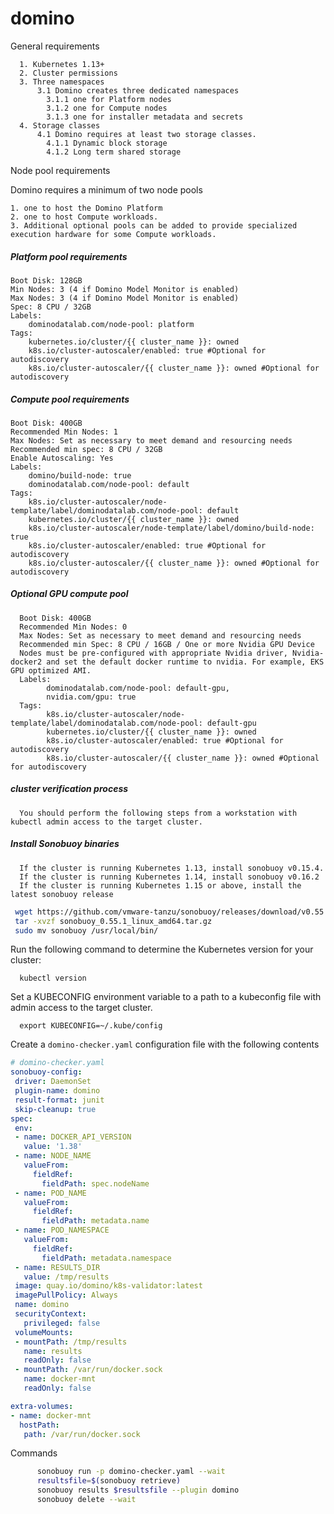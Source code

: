# domino

General requirements

      1. Kubernetes 1.13+
      2. Cluster permissions
      3. Three namespaces
          3.1 Domino creates three dedicated namespaces
            3.1.1 one for Platform nodes
            3.1.2 one for Compute nodes
            3.1.3 one for installer metadata and secrets
      4. Storage classes
          4.1 Domino requires at least two storage classes.
            4.1.1 Dynamic block storage
            4.1.2 Long term shared storage
           
Node pool requirements

  Domino requires a minimum of two node pools
  
    1. one to host the Domino Platform
    2. one to host Compute workloads.
    3. Additional optional pools can be added to provide specialized execution hardware for some Compute workloads.

##### Platform pool requirements

    Boot Disk: 128GB
    Min Nodes: 3 (4 if Domino Model Monitor is enabled)
    Max Nodes: 3 (4 if Domino Model Monitor is enabled)
    Spec: 8 CPU / 32GB
    Labels: 
        dominodatalab.com/node-pool: platform
    Tags:
        kubernetes.io/cluster/{{ cluster_name }}: owned
        k8s.io/cluster-autoscaler/enabled: true #Optional for autodiscovery
        k8s.io/cluster-autoscaler/{{ cluster_name }}: owned #Optional for autodiscovery
        
##### Compute pool requirements

    Boot Disk: 400GB
    Recommended Min Nodes: 1
    Max Nodes: Set as necessary to meet demand and resourcing needs
    Recommended min spec: 8 CPU / 32GB
    Enable Autoscaling: Yes
    Labels: 
        domino/build-node: true
        dominodatalab.com/node-pool: default
    Tags:
        k8s.io/cluster-autoscaler/node-template/label/dominodatalab.com/node-pool: default
        kubernetes.io/cluster/{{ cluster_name }}: owned
        k8s.io/cluster-autoscaler/node-template/label/domino/build-node: true
        k8s.io/cluster-autoscaler/enabled: true #Optional for autodiscovery
        k8s.io/cluster-autoscaler/{{ cluster_name }}: owned #Optional for autodiscovery

##### Optional GPU compute pool

      Boot Disk: 400GB
      Recommended Min Nodes: 0
      Max Nodes: Set as necessary to meet demand and resourcing needs
      Recommended min Spec: 8 CPU / 16GB / One or more Nvidia GPU Device
      Nodes must be pre-configured with appropriate Nvidia driver, Nvidia-docker2 and set the default docker runtime to nvidia. For example, EKS GPU optimized AMI.
      Labels: 
            dominodatalab.com/node-pool: default-gpu, 
            nvidia.com/gpu: true
      Tags:
            k8s.io/cluster-autoscaler/node-template/label/dominodatalab.com/node-pool: default-gpu
            kubernetes.io/cluster/{{ cluster_name }}: owned
            k8s.io/cluster-autoscaler/enabled: true #Optional for autodiscovery
            k8s.io/cluster-autoscaler/{{ cluster_name }}: owned #Optional for autodiscovery

##### cluster verification process

      You should perform the following steps from a workstation with kubectl admin access to the target cluster.

##### Install Sonobuoy binaries

      If the cluster is running Kubernetes 1.13, install sonobuoy v0.15.4.
      If the cluster is running Kubernetes 1.14, install sonobuoy v0.16.2
      If the cluster is running Kubernetes 1.15 or above, install the latest sonobuoy release

```bash
 wget https://github.com/vmware-tanzu/sonobuoy/releases/download/v0.55.1/sonobuoy_0.55.1_linux_amd64.tar.gz
 tar -xvzf sonobuoy_0.55.1_linux_amd64.tar.gz
 sudo mv sonobuoy /usr/local/bin/
```


Run the following command to determine the Kubernetes version for your cluster:

      kubectl version

Set a KUBECONFIG environment variable to a path to a kubeconfig file with admin access to the target cluster.

      export KUBECONFIG=~/.kube/config
      
Create a `domino-checker.yaml` configuration file with the following contents

```yml
# domino-checker.yaml
sonobuoy-config:
 driver: DaemonSet
 plugin-name: domino
 result-format: junit
 skip-cleanup: true
spec:
 env:
 - name: DOCKER_API_VERSION
   value: '1.38'
 - name: NODE_NAME
   valueFrom:
     fieldRef:
       fieldPath: spec.nodeName
 - name: POD_NAME
   valueFrom:
     fieldRef:
       fieldPath: metadata.name
 - name: POD_NAMESPACE
   valueFrom:
     fieldRef:
       fieldPath: metadata.namespace
 - name: RESULTS_DIR
   value: /tmp/results
 image: quay.io/domino/k8s-validator:latest
 imagePullPolicy: Always
 name: domino
 securityContext:
   privileged: false
 volumeMounts:
 - mountPath: /tmp/results
   name: results
   readOnly: false
 - mountPath: /var/run/docker.sock
   name: docker-mnt
   readOnly: false

extra-volumes:
- name: docker-mnt
  hostPath:
   path: /var/run/docker.sock
```


Commands

```bash
      sonobuoy run -p domino-checker.yaml --wait
      resultsfile=$(sonobuoy retrieve)
      sonobuoy results $resultsfile --plugin domino
      sonobuoy delete --wait
```
